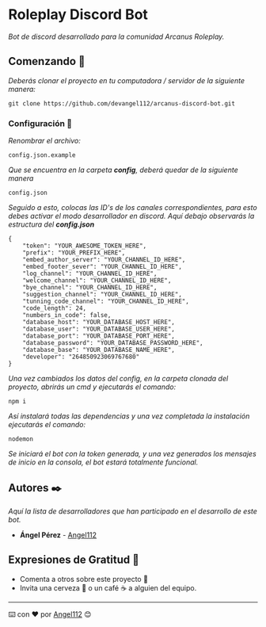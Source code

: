 # Roleplay Discord Bot

_Bot de discord desarrollado para la comunidad Arcanus Roleplay._

## Comenzando 🚀

_Deberás clonar el proyecto en tu computadora / servidor de la siguiente manera:_

```
git clone https://github.com/devangel112/arcanus-discord-bot.git
```


### Configuración 🔧

_Renombrar el archivo:_

```
config.json.example
```

_Que se encuentra en la carpeta **config**, deberá quedar de la siguiente manera_

```
config.json
```

_Seguido a esto, colocas las ID's de los canales correspondientes, para esto debes activar el modo desarrollador en discord. Aquí debajo observarás la estructura del **config.json**_

```
{
    "token": "YOUR_AWESOME_TOKEN_HERE",
    "prefix": "YOUR_PREFIX_HERE",
    "embed_author_server": "YOUR_CHANNEL_ID_HERE",
    "embed_footer_sever": "YOUR_CHANNEL_ID_HERE",
    "log_channel": "YOUR_CHANNEL_ID_HERE",
    "welcome_channel": "YOUR_CHANNEL_ID_HERE",
    "bye_channel": "YOUR_CHANNEL_ID_HERE",
    "suggestion_channel": "YOUR_CHANNEL_ID_HERE",
    "tunning_code_channel": "YOUR_CHANNEL_ID_HERE",
    "code_length": 24,
    "numbers_in_code": false,
    "database_host": "YOUR_DATABASE_HOST_HERE",
    "database_user": "YOUR_DATABASE_USER_HERE",
    "database_port": "YOUR_DATABASE_PORT_HERE",
    "database_password": "YOUR_DATABASE_PASSWORD_HERE",
    "database_base": "YOUR_DATABASE_NAME_HERE",
    "developer": "264850923069767680" 
}
```

_Una vez cambiados los datos del config, en la carpeta clonada del proyecto, abrirás un cmd y ejecutarás el comando:_

```
npm i
```

_Así instalará todas las dependencias y una vez completada la instalación ejecutarás el comando:_

```
nodemon
```

_Se iniciará el bot con la token generada, y una vez generados los mensajes de inicio en la consola, el bot estará totalmente funcional._

## Autores ✒️

_Aquí la lista de desarrolladores que han participado en el desarrollo de este bot._

* **Ángel Pérez** - [Angel112](https://github.com/devangel112)

## Expresiones de Gratitud 🎁

* Comenta a otros sobre este proyecto 📢
* Invita una cerveza 🍺 o un café ☕ a alguien del equipo. 



---
⌨️ con ❤️ por [Angel112](https://github.com/devangel112) 😊
